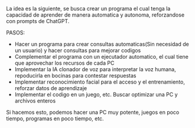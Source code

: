 La idea es la siguiente, se busca crear un programa el cual tenga la capacidad de aprender de manera automatica y autonoma, reforzandose con prompts de ChatGPT.

PASOS:
-   Hacer un programa para crear consultas automaticas(Sin necesidad de un usuario) y hacer consultas para mejorar codigos
-   Complementar el programa con un ejecutador automatico, el cual tiene que aprovechar los recursos de cada PC
-   Implementar la IA clonador de voz para interpretar la voz humana, repoducirla en bocinas para contestar respuestas
-   Implementar reconocimiento facial para el acceso y el entrenamiento, reforzar datos de aprendizaje
-   Implementar el codigo en un juego, etc. Buscar optimizar una PC y archivos enteros


Si hacemos esto, podemos hacer una PC muy potente, juegos en poco tiempo, programas en poco tiempo, etc.
